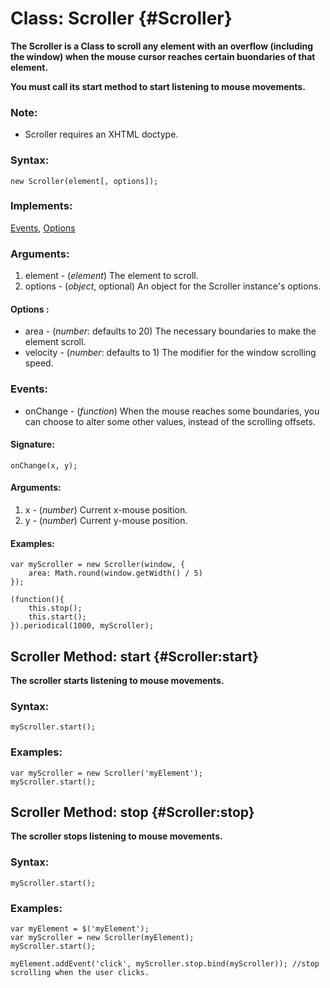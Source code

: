 Class: Scroller {#Scroller}
===========================

**The Scroller is a Class to scroll any element with an overflow (including the window) when the mouse cursor reaches certain buondaries of that element.**

**You must call its start method to start listening to mouse movements.**

### Note:

- Scroller requires an XHTML doctype.

### Syntax:

	new Scroller(element[, options]);

### Implements:

[Events][], [Options][]

### Arguments:

1. element - (*element*) The element to scroll.
2. options - (*object*, optional) An object for the Scroller instance's options.

#### Options :

* area     - (*number*: defaults to 20) The necessary boundaries to make the element scroll.
* velocity - (*number*: defaults to 1) The modifier for the window scrolling speed.

### Events:

* onChange - (*function*) When the mouse reaches some boundaries, you can choose to alter some other values, instead of the scrolling offsets.

#### Signature:

	onChange(x, y);

#### Arguments:

1. x - (*number*) Current x-mouse position.
2. y - (*number*) Current y-mouse position.

#### Examples:

	var myScroller = new Scroller(window, {
		area: Math.round(window.getWidth() / 5)
	});

	(function(){
		this.stop();
		this.start();
	}).periodical(1000, myScroller);



Scroller Method: start {#Scroller:start}
----------------------------------------

**The scroller starts listening to mouse movements.**

###	Syntax:

	myScroller.start();

###	Examples:

	var myScroller = new Scroller('myElement');
	myScroller.start();



Scroller Method: stop {#Scroller:stop}
--------------------------------------

**The scroller stops listening to mouse movements.**

###	Syntax:

	myScroller.start();

###	Examples:

	var myElement = $('myElement');
	var myScroller = new Scroller(myElement);
	myScroller.start();

	myElement.addEvent('click', myScroller.stop.bind(myScroller)); //stop scrolling when the user clicks.



[Events]: /Class/Class.Extras#Events
[Options]: /Class/Class.Extras#Options